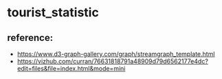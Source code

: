 # tourist_statistic

## reference: 
* https://www.d3-graph-gallery.com/graph/streamgraph_template.html
* https://vizhub.com/curran/76631818791a48909d79d6562177e4dc?edit=files&file=index.html&mode=mini